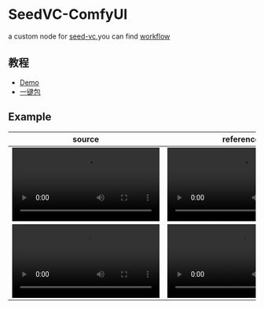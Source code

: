 # SeedVC-ComfyUI
a custom node for [seed-vc](https://github.com/Plachtaa/seed-vc),you can find [workflow](./doc/变声器_workflow.json)

## 教程
- [Demo](https://b23.tv/IfDHZ9w)
- [一键包](https://b23.tv/QFgmoXM)

## Example
|source|reference|output|
|--|--|--|
|<video src="https://github.com/user-attachments/assets/6758239e-9215-4301-ba06-ac9dad06c306"/>|<video src="https://github.com/user-attachments/assets/a237ab33-f51a-4ce0-9036-f8b29161c40d"/>|<video src="https://github.com/user-attachments/assets/e2d44388-1b40-4239-a0e8-a2bdaf05b268"/>|
|<video src="https://github.com/user-attachments/assets/a237ab33-f51a-4ce0-9036-f8b29161c40d"/>|<video src="https://github.com/user-attachments/assets/6758239e-9215-4301-ba06-ac9dad06c306"/>|<video src="https://github.com/user-attachments/assets/25b52282-7eca-4538-9241-7177592e858d"/>|
